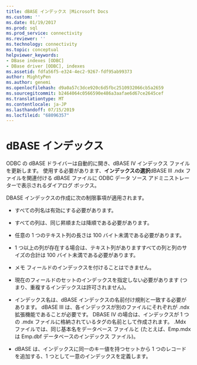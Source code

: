 ```yaml
---
title: dBASE インデックス |Microsoft Docs
ms.custom: ''
ms.date: 01/19/2017
ms.prod: sql
ms.prod_service: connectivity
ms.reviewer: ''
ms.technology: connectivity
ms.topic: conceptual
helpviewer_keywords:
- DBase indexes [ODBC]
- DBase driver [ODBC], indexes
ms.assetid: fdfa56f5-e324-4ec2-9267-fdf95ab99373
author: MightyPen
ms.author: genemi
ms.openlocfilehash: d9a0a57c3dce920c6d5fbc2510932066cb5a2659
ms.sourcegitcommit: b2464064c0566590e486a3aafae6d67ce2645cef
ms.translationtype: MT
ms.contentlocale: ja-JP
ms.lasthandoff: 07/15/2019
ms.locfileid: "68096357"
---
```

# <a name="dbase-indexes"></a>dBASE インデックス
ODBC の dBASE ドライバーは自動的に開き、dBASE IV インデックス ファイルを更新します。 使用する必要があります、**インデックスの選択**dBASE III .ndx ファイルを関連付ける dBASE ファイルに ODBC データ ソース アドミニストレーターで表示されるダイアログ ボックス。  
  
 DBASE インデックスの作成に次の制限事項が適用されます。  
  
-   すべての列名は有効にする必要があります。  
  
-   すべての列は、同じ昇順または降順である必要があります。  
  
-   任意の 1 つのテキスト列の長さは 100 バイト未満である必要があります。  
  
-   1 つ以上の列が存在する場合は、テキスト列がありますすべての列と列のサイズの合計は 100 バイト未満である必要があります。  
  
-   メモ フィールドのインデックスを付けることはできません。  
  
-   現在のフィールドのセットのインデックスを指定しない必要があります (つまり、重複するインデックスは許可されません)。  
  
-   インデックス名は、dBASE インデックスの名前付け規則と一致する必要があります。 dBASE III は、各インデックスが別のファイルにそれぞれが .ndx 拡張機能であることが必要です。 DBASE IV の場合は、インデックスが 1 つの .mdx ファイルに格納されているタグの名前として作成されます。 .Mdx ファイルでは、同じ基本名をデータベース ファイルと (たとえば、Emp.mdx は Emp.dbf データベースのインデックス ファイル)。  
  
-   dBASE は、インデックスに同一のキー値を持つセットから 1 つのレコードを追加する、1 つとして一意のインデックスを定義します。
